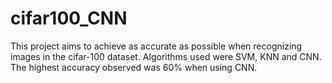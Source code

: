# cifar100_CNN

This project aims to achieve as accurate as possible when recognizing images in the cifar-100 dataset. Algorithms used were SVM, KNN and CNN. The highest accuracy observed was 60% when using CNN. 
